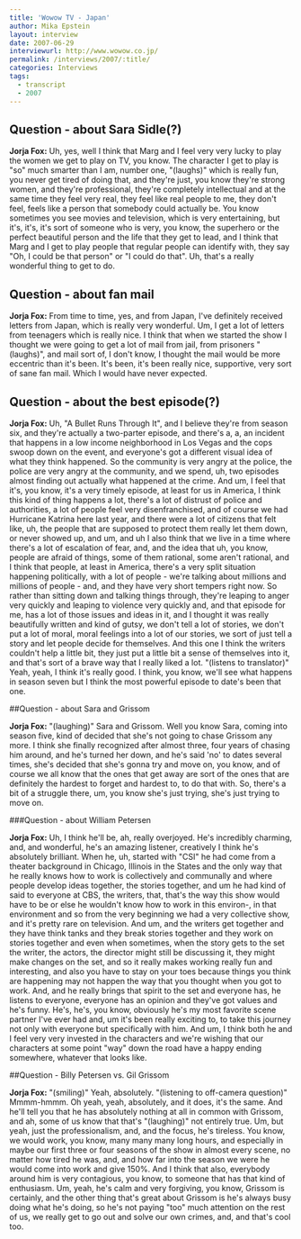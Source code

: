 ```yaml
---
title: 'Wowow TV - Japan'
author: Mika Epstein
layout: interview
date: 2007-06-29
interviewurl: http://www.wowow.co.jp/
permalink: /interviews/2007/:title/
categories: Interviews
tags:
  - transcript
  - 2007
---
```


## Question - about Sara Sidle(?)  

**Jorja Fox:** Uh, yes, well I think that Marg and I feel very very lucky to play the women we get to play on TV, you know. The character I get to play is "so" much smarter than I am, number one, "(laughs)" which is really fun, you never get tired of doing that, and they're just, you know they're strong women, and they're professional, they're completely intellectual and at the same time they feel very real, they feel like real people to me, they don't feel, feels like a person that somebody could actually be. You know sometimes you see movies and television, which is very entertaining, but it's, it's, it's sort of someone who is very, you know, the superhero or the perfect beautiful person and the life that they get to lead, and I think that Marg and I get to play people that regular people can identify with, they say "Oh, I could be that person" or "I could do that". Uh, that's a really wonderful thing to get to do.

## Question - about fan mail  

**Jorja Fox:** From time to time, yes, and from Japan, I've definitely received letters from Japan, which is really very wonderful. Um, I get a lot of letters from teenagers which is really nice. I think that when we started the show I thought we were going to get a lot of mail from jail, from prisoners "(laughs)", and mail sort of, I don't know, I thought the mail would be more eccentric than it's been. It's been, it's been really nice, supportive, very sort of sane fan mail. Which I would have never expected.

## Question - about the best episode(?)  

**Jorja Fox:** Uh, "A Bullet Runs Through It", and I believe they're from season six, and they're actually a two-parter episode, and there's a, a, an incident that happens in a low income neighborhood in Los Vegas and the cops swoop down on the event, and everyone's got a different visual idea of what they think happened. So the community is very angry at the police, the police are very angry at the community, and we spend, uh, two episodes almost finding out actually what happened at the crime. And um, I feel that it's, you know, it's a very timely episode, at least for us in America, I think this kind of thing happens a lot, there's a lot of distrust of police and authorities, a lot of people feel very disenfranchised, and of course we had Hurricane Katrina here last year, and there were a lot of citizens that felt like, uh, the people that are supposed to protect them really let them down, or never showed up, and um, and uh I also think that we live in a time where there's a lot of escalation of fear, and, and the idea that uh, you know, people are afraid of things, some of them rational, some aren't rational, and I think that people, at least in America, there's a very split situation happening politically, with a lot of people - we're talking about millions and millions of people - and, and they have very short tempers right now. So rather than sitting down and talking things through, they're leaping to anger very quickly and leaping to violence very quickly and, and that episode for me, has a lot of those issues and ideas in it, and I thought it was really beautifully written and kind of gutsy, we don't tell a lot of stories, we don't put a lot of moral, moral feelings into a lot of our stories, we sort of just tell a story and let people decide for themselves. And this one I think the writers couldn't help a little bit, they just put a little bit a sense of themselves into it, and that's sort of a brave way that I really liked a lot. "(listens to translator)" Yeah, yeah, I think it's really good. I think, you know, we'll see what happens in season seven but I think the most powerful episode to date's been that one.

##Question - about Sara and Grissom

**Jorja Fox:** "(laughing)" Sara and Grissom. Well you know Sara, coming into season five, kind of decided that she's not going to chase Grissom any more. I think she finally recognized after almost three, four years of chasing him around, and he's turned her down, and he's said 'no' to dates several times, she's decided that she's gonna try and move on, you know, and of course we all know that the ones that get away are sort of the ones that are definitely the hardest to forget and hardest to, to do that with. So, there's a bit of a struggle there, um, you know she's just trying, she's just trying to move on.

###Question - about William Petersen  

**Jorja Fox:** Uh, I think he'll be, ah, really overjoyed. He's incredibly charming, and, and wonderful, he's an amazing listener, creatively I think he's absolutely brilliant. When he, uh, started with "CSI" he had come from a theater background in Chicago, Illinois in the States and the only way that he really knows how to work is collectively and communally and where people develop ideas together, the stories together, and um he had kind of said to everyone at CBS, the writers, that, that's the way this show would have to be or else he wouldn't know how to work in this environ-, in that environment and so from the very beginning we had a very collective show, and it's pretty rare on television. And um, and the writers get together and they have think tanks and they break stories together and they work on stories together and even when sometimes, when the story gets to the set the writer, the actors, the director might still be discussing it, they might make changes on the set, and so it really makes working really fun and interesting, and also you have to stay on your toes because things you think are happening may not happen the way that you thought when you got to work. And, and he really brings that spirit to the set and everyone has, he listens to everyone, everyone has an opinion and they've got values and he's funny. He's, he's, you know, obviously he's my most favorite scene partner I've ever had and, um it's been really exciting to, to take this journey not only with everyone but specifically with him. And um, I think both he and I feel very very invested in the characters and we're wishing that our characters at some point "way" down the road have a happy ending somewhere, whatever that looks like.

##Question - Billy Petersen vs. Gil Grissom  

**Jorja Fox:** "(smiling)" Yeah, absolutely. "(listening to off-camera question)" Mmmm-hmmm. Oh yeah, yeah, absolutely, and it does, it's the same. And he'll tell you that he has absolutely nothing at all in common with Grissom, and ah, some of us know that that's "(laughing)" not entirely true. Um, but yeah, just the professionalism, and, and the focus, he's tireless. You know, we would work, you know, many many many long hours, and especially in maybe our first three or four seasons of the show in almost every scene, no matter how tired he was, and, and how far into the season we were he would come into work and give 150%. And I think that also, everybody around him is very contagious, you know, to someone that has that kind of enthusiasm. Um, yeah, he's calm and very forgiving, you know, Grissom is certainly, and the other thing that's great about Grissom is he's always busy doing what he's doing, so he's not paying "too" much attention on the rest of us, we really get to go out and solve our own crimes, and, and that's cool too.